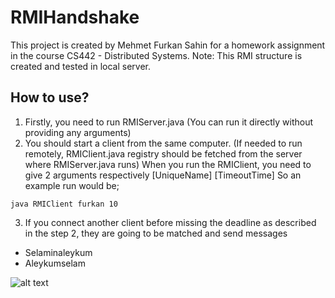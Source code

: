 # RMIHandshake
This project is created by Mehmet Furkan Sahin for a homework assignment in the course CS442 - Distributed Systems.
Note: This RMI structure is created and tested in local server.

## How to use?
1. Firstly, you need to run RMIServer.java (You can run it directly without providing any arguments)
2. You should start a client from the same computer. (If needed to run remotely, RMIClient.java registry should be fetched from the server where RMIServer.java runs)
When you run the RMIClient, you need to give 2 arguments respectively [UniqueName] [TimeoutTime]
So an example run would be;

```
java RMIClient furkan 10
```

3. If you connect another client before missing the deadline as described in the step 2, they are going to be matched and send messages
  - Selaminaleykum
  - Aleykumselam

![alt text](https://cloud.githubusercontent.com/assets/6233557/25806651/9889c8aa-340c-11e7-99eb-541f18801f50.png)
